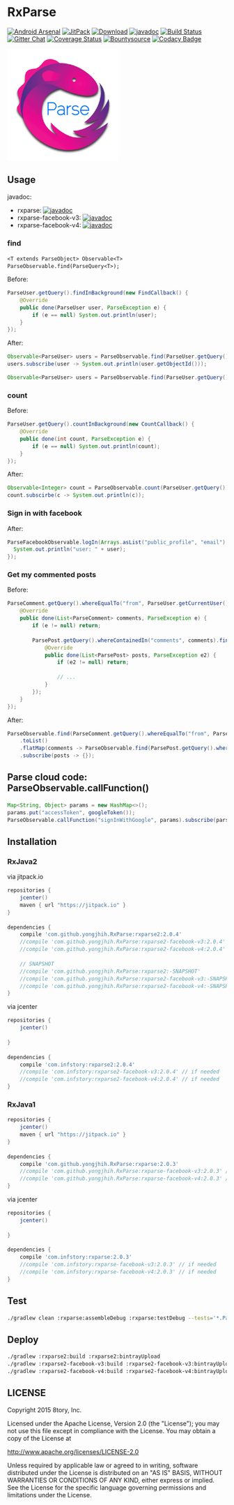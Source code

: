 # RxParse

[![Android Arsenal](https://img.shields.io/badge/Android%20Arsenal-RxParse-brightgreen.svg?style=flat)](http://android-arsenal.com/details/1/1670)
[![JitPack](https://img.shields.io/github/tag/yongjhih/RxParse.svg?label=JitPack)](https://jitpack.io/#yongjhih/RxParse)
[![Download](https://api.bintray.com/packages/yongjhih/maven/rxparse2/images/download.svg)](https://bintray.com/yongjhih/maven/rxparse2/_latestVersion)
[![javadoc](https://img.shields.io/github/tag/yongjhih/RxParse.svg?label=javadoc)](https://jitpack.io/com/github/yongjhih/RxParse/rxparse2/-SNAPSHOT/javadoc/)
[![Build Status](https://travis-ci.org/yongjhih/RxParse.svg)](https://travis-ci.org/yongjhih/RxParse)
[![Gitter Chat](https://img.shields.io/gitter/room/yongjhih/RxParse.svg)](https://gitter.im/yongjhih/RxParse)
[![Coverage Status](https://coveralls.io/repos/github/yongjhih/RxParse/badge.svg)](https://coveralls.io/github/yongjhih/RxParse)
[![Bountysource](https://bountysource.com/badge/team?team_id=43965&style=bounties_posted)](https://bountysource.com/teams/8tory/bounties)
[![Codacy Badge](https://api.codacy.com/project/badge/Grade/c583ae8fff9f4855954133c9146a11e4)](https://codacy.com/app/yongjhih/RxParse)
<!--[![javadoc.io](https://javadocio-badges.herokuapp.com/com.infstory/rxparse/badge.svg)](http://www.javadoc.io/doc/com.infstory/rxparse/)-->
<!--[![Coveralls](https://img.shields.io/coveralls/yongjhih/RxParse.svg)](https://coveralls.io/github/yongjhih/RxParse)-->

[![rxparse.png](art/rxparse.png)](art/rxparse.png)

## Usage

javadoc:

* rxparse: [![javadoc](https://img.shields.io/github/tag/yongjhih/RxParse.svg?label=javadoc)](https://jitpack.io/com/github/yongjhih/RxParse/rxparse2/-SNAPSHOT/javadoc/)
* rxparse-facebook-v3: [![javadoc](https://img.shields.io/github/tag/yongjhih/RxParse.svg?label=javadoc)](https://jitpack.io/com/github/yongjhih/RxParse/rxparse2-facebook-v3/-SNAPSHOT/javadoc/)
* rxparse-facebook-v4: [![javadoc](https://img.shields.io/github/tag/yongjhih/RxParse.svg?label=javadoc)](https://jitpack.io/com/github/yongjhih/RxParse/rxparse2-facebook-v4/-SNAPSHOT/javadoc/)

<!--* rxparse: [![javadoc](https://img.shields.io/github/tag/yongjhih/RxParse.svg?label=javadoc)](https://jitpack.io/com/github/yongjhih/RxParse/rxparse/2.0.0/javadoc/)-->
<!--* rxparse-facebook-v3: [![javadoc](https://img.shields.io/github/tag/yongjhih/RxParse.svg?label=javadoc)](https://jitpack.io/com/github/yongjhih/RxParse/rxparse-facebook-v3/2.0.0/javadoc/)-->
<!--* rxparse-facebook-v4: [![javadoc](https://img.shields.io/github/tag/yongjhih/RxParse.svg?label=javadoc)](https://jitpack.io/com/github/yongjhih/RxParse/rxparse-facebook-v4/2.0.0/javadoc/)-->

<!--rxparse: [![javadoc.io](https://javadocio-badges.herokuapp.com/com.infstory/rxparse/badge.svg)](http://www.javadoc.io/doc/com.infstory/rxparse/)-->
<!--rxparse-facebook-v3 (ParseFacebookUtils v3): [![javadoc.io](https://javadocio-badges.herokuapp.com/com.infstory/rxparse-facebook-v3/badge.svg)](http://www.javadoc.io/doc/com.infstory/rxparse-facebook-v3/)-->
<!--rxparse-facebook-v4 (ParseFacebookUtils v4): [![javadoc.io](https://javadocio-badges.herokuapp.com/com.infstory/rxparse-facebook-v4/badge.svg)](http://www.javadoc.io/doc/com.infstory/rxparse-facebook-v4/)-->

### find

`<T extends ParseObject> Observable<T> ParseObservable.find(ParseQuery<T>);`

Before:

```java
ParseUser.getQuery().findInBackground(new FindCallback() {
    @Override
    public done(ParseUser user, ParseException e) {
        if (e == null) System.out.println(user);
    }
});
```

After:

```java
Observable<ParseUser> users = ParseObservable.find(ParseUser.getQuery());
users.subscribe(user -> System.out.println(user.getObjectId()));
```

```java
Observable<ParseUser> users = ParseObservable.find(ParseUser.getQuery().setLimit(1000));
```

### count


Before:

```java
ParseUser.getQuery().countInBackground(new CountCallback() {
    @Override
    public done(int count, ParseException e) {
        if (e == null) System.out.println(count);
    }
});
```

 After:

```java
Observable<Integer> count = ParseObservable.count(ParseUser.getQuery());
count.subscirbe(c -> System.out.println(c));
```

### Sign in with facebook

After:

```java
ParseFacebookObservable.logIn(Arrays.asList("public_profile", "email"), activity).subscribe(user -> {
  System.out.println("user: " + user);
});
```

### Get my commented posts

Before:

```java
ParseComment.getQuery().whereEqualTo("from", ParseUser.getCurrentUser()).findInBackground(new FindCallback<ParseComment> {
    @Override
    public done(List<ParseComment> comments, ParseException e) {
        if (e != null) return;

        ParsePost.getQuery().whereContainedIn("comments", comments).findInBackground(new FindCallback<ParsePost>() {
            @Override
            public done(List<ParsePost> posts, ParseException e2) {
                if (e2 != null) return;

                // ...
            }
        });
    }
});
```

After:

```java
ParseObservable.find(ParseComment.getQuery().whereEqualTo("from", ParseUser.getCurrentUser()))
    .toList()
    .flatMap(comments -> ParseObservable.find(ParsePost.getQuery().whereContainedIn("comments", comments)))
    .subscribe(posts -> {});
```

## Parse cloud code: ParseObservable.callFunction()

```java
Map<String, Object> params = new HashMap<>();
params.put("accessToken", googleToken());
ParseObservable.callFunction("signInWithGoogle", params).subscribe(parseToken -> {});
```

## Installation

### RxJava2

via jitpack.io

```gradle
repositories {
    jcenter()
    maven { url "https://jitpack.io" }
}

dependencies {
    compile 'com.github.yongjhih.RxParse:rxparse2:2.0.4'
    //compile 'com.github.yongjhih.RxParse:rxparse2-facebook-v3:2.0.4' // if needed
    //compile 'com.github.yongjhih.RxParse:rxparse2-facebook-v4:2.0.4' // if needed

    // SNAPSHOT
    //compile 'com.github.yongjhih.RxParse:rxparse2:-SNAPSHOT'
    //compile 'com.github.yongjhih.RxParse:rxparse2-facebook-v3:-SNAPSHOT' // if needed
    //compile 'com.github.yongjhih.RxParse:rxparse2-facebook-v4:-SNAPSHOT' // if needed
}
```

via jcenter

```gradle
repositories {
    jcenter()

}

dependencies {
    compile 'com.infstory:rxparse2:2.0.4'
    //compile 'com.infstory:rxparse2-facebook-v3:2.0.4' // if needed
    //compile 'com.infstory:rxparse2-facebook-v4:2.0.4' // if needed
}
```


### RxJava1

```gradle
repositories {
    jcenter()
    maven { url "https://jitpack.io" }
}

dependencies {
    compile 'com.github.yongjhih.RxParse:rxparse:2.0.3'
    //compile 'com.github.yongjhih.RxParse:rxparse-facebook-v3:2.0.3' // if needed
    //compile 'com.github.yongjhih.RxParse:rxparse-facebook-v4:2.0.3' // if needed
}
```

via jcenter

```gradle
repositories {
    jcenter()

}

dependencies {
    compile 'com.infstory:rxparse:2.0.3'
    //compile 'com.infstory:rxparse-facebook-v3:2.0.3' // if needed
    //compile 'com.infstory:rxparse-facebook-v4:2.0.3' // if needed
}
```

## Test

```bash
./gradlew clean :rxparse:assembleDebug :rxparse:testDebug --tests='*.ParseObservableTest'
```

## Deploy

```bash
./gradlew :rxparse2:build :rxparse2:bintrayUpload
./gradlew :rxparse2-facebook-v3:build :rxparse2-facebook-v3:bintrayUpload
./gradlew :rxparse2-facebook-v4:build :rxparse2-facebook-v4:bintrayUpload
```

## LICENSE

Copyright 2015 8tory, Inc.

Licensed under the Apache License, Version 2.0 (the "License"); you may not use this file except in compliance with the License. You may obtain a copy of the License at

http://www.apache.org/licenses/LICENSE-2.0

Unless required by applicable law or agreed to in writing, software distributed under the License is distributed on an "AS IS" BASIS, WITHOUT WARRANTIES OR CONDITIONS OF ANY KIND, either express or implied. See the License for the specific language governing permissions and limitations under the License.
